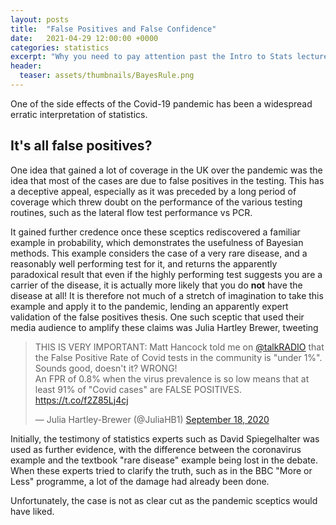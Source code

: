 ```yaml
---
layout: posts
title:  "False Positives and False Confidence"
date:   2021-04-29 12:00:00 +0000
categories: statistics
excerpt: "Why you need to pay attention past the Intro to Stats lecture."
header:
  teaser: assets/thumbnails/BayesRule.png
---
```


<head>
<link rel="stylesheet" href="https://cdn.jsdelivr.net/npm/katex@0.10.2/dist/katex.min.css" integrity="sha384-yFRtMMDnQtDRO8rLpMIKrtPCD5jdktao2TV19YiZYWMDkUR5GQZR/NOVTdquEx1j" crossorigin="anonymous">
<script defer src="https://cdn.jsdelivr.net/npm/katex@0.10.2/dist/katex.min.js" integrity="sha384-9Nhn55MVVN0/4OFx7EE5kpFBPsEMZxKTCnA+4fqDmg12eCTqGi6+BB2LjY8brQxJ" crossorigin="anonymous"></script>
<script defer src="https://cdn.jsdelivr.net/npm/katex@0.10.2/dist/contrib/auto-render.min.js" integrity="sha384-kWPLUVMOks5AQFrykwIup5lo0m3iMkkHrD0uJ4H5cjeGihAutqP0yW0J6dpFiVkI" crossorigin="anonymous" onload="renderMathInElement(document.body);"></script>
</head>

One of the side effects of the Covid-19 pandemic has been a widespread erratic interpretation of statistics. 


## It's all false positives?
One idea that gained a lot of coverage in the UK over the pandemic was the idea that most of the cases are due to false positives in the testing. This has a deceptive appeal, especially as it was preceded by a long period of coverage which threw doubt on the performance of the various testing routines, such as the lateral flow test performance vs PCR.  

It gained further credence once these sceptics rediscovered a familiar example in probability, which demonstrates the usefulness of Bayesian methods. This example considers the case of a very rare disease, and a reasonably well performing test for it, and returns the apparently paradoxical result that even if the highly performing test suggests you are a carrier of the disease, it is actually more likely that you do **not** have the disease at all! It is therefore not much of a stretch of imagination to take this example and apply it to the pandemic, lending an apparently expert validation of the false positives thesis. One such sceptic that used their media audience to amplify these claims was Julia Hartley Brewer, tweeting

<blockquote class="twitter-tweet"><p lang="en" dir="ltr">THIS IS VERY IMPORTANT: Matt Hancock told me on <a href="https://twitter.com/talkRADIO?ref_src=twsrc%5Etfw">@talkRADIO</a> that the False Positive Rate of Covid tests in the community is &quot;under 1%&quot;. Sounds good, doesn&#39;t it? WRONG! <br>An FPR of 0.8% when the virus prevalence is so low means that at least 91% of &quot;Covid cases&quot; are FALSE POSITIVES. <a href="https://t.co/f2Z85Lj4cj">https://t.co/f2Z85Lj4cj</a></p>&mdash; Julia Hartley-Brewer (@JuliaHB1) <a href="https://twitter.com/JuliaHB1/status/1306916494773755910?ref_src=twsrc%5Etfw">September 18, 2020</a></blockquote> <script async src="https://platform.twitter.com/widgets.js" charset="utf-8"></script> 

Initially, the testimony of statistics experts such as David Spiegelhalter was used as further evidence, with the difference between the coronavirus example and the textbook "rare disease" example being lost in the debate. When these experts tried to clarify the truth, such as in the BBC "More or Less" programme, a lot of the damage had already been done. 

 Unfortunately, the case is not as clear cut as the pandemic sceptics would have liked.  
